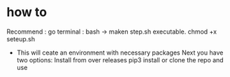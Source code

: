 # how to 

Recommend :  go terminal : bash -> maken step.sh executable. chmod +x seteup.sh
- This will ceate an environment with necessary packages
Next you have two options:
Install from over releases pip3 install
or clone the repo and use 
  
